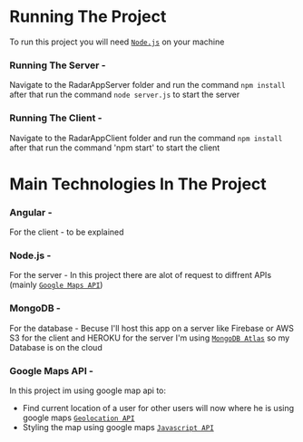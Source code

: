 # Running The Project

To run this project you will need [`Node.js`](https://nodejs.org/en/) on your machine

### Running The Server -
Navigate to the RadarAppServer folder and run the command `npm install` after that run the command `node server.js` to start the server

### Running The Client - 
Navigate to the RadarAppClient folder and run the command `npm install` after that run the command 'npm start' to start the client



# Main Technologies In The Project

### Angular - 
For the client - to be explained 

### Node.js - 
For the server - In this project there are alot of request to diffrent APIs (mainly [`Google Maps API`](https://cloud.google.com/maps-platform/))

### MongoDB -
For the database - Becuse I'll host this app on a server like Firebase or AWS S3 for the client and HEROKU for the server I'm using [`MongoDB Atlas`](https://cloud.mongodb.com) so my Database is on the cloud

### Google Maps API - 
In this project im using google map api to: 
 - Find current location of a user for other users will now where he is using google maps [`Geolocation API`](https://developers.google.com/maps/documentation/geolocation/intro)
 - Styling the map using google maps [`Javascript API`](https://developers.google.com/maps/documentation/javascript/styling)







